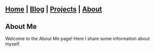 
[Home](index.md) | [Blog](blog.md) | [Projects](projects.md) | [About](about.md)
--- 

## About Me

Welcome to the About Me page! Here I share some information about myself.
